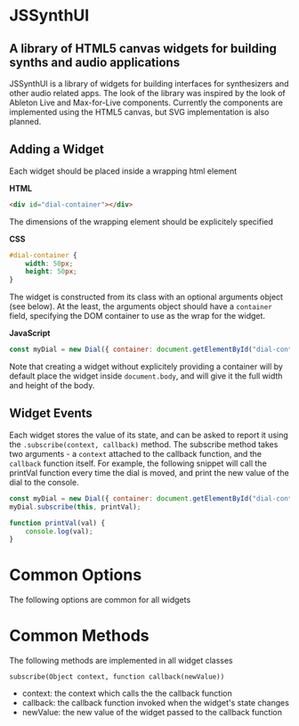 JSSynthUI
==========
A library of HTML5 canvas widgets for building synths and audio applications
----------------------------------------------------------------------------

JSSynthUI is a library of widgets for building interfaces for synthesizers and other audio related apps. The look of the library was inspired by the look of Ableton Live and Max-for-Live components. Currently the components are implemented using the HTML5 canvas, but SVG implementation is also planned. 

Adding a Widget 
-------------
Each widget should be placed inside a wrapping html element

**HTML**
```html
<div id="dial-container"></div>
```
The dimensions of the wrapping element should be explicitely specified

**CSS**
```css
#dial-container {
    width: 50px;
    height: 50px;
}
```
The widget is constructed from its class with an optional arguments object (see below).
At the least, the arguments object should have a `container` field, specifying the DOM container to use as the wrap for the widget.

**JavaScript**
```javascript
const myDial = new Dial({ container: document.getElementById("dial-container") });
```

Note that creating a widget without explicitely providing a container will by default place the widget inside `document.body`, and will give it the full width and height of the body.

Widget Events
-------------
Each widget stores the value of its state, and can be asked to report it using the `.subscribe(context, callback)` method.
The subscribe method takes two arguments - a `context` attached to the callback function, and the `callback` function itself.
For example, the following snippet will call the printVal function every time the dial is moved, and print the new value of the dial to the console. 

```javascript
const myDial = new Dial({ container: document.getElementById("dial-container") });
myDial.subscribe(this, printVal);

function printVal(val) {
    console.log(val);
}
```
Common Options
==============
The following options are common for all widgets


Common Methods
==============
The following methods are implemented in all widget classes

`subscribe(Object context, function callback(newValue))`
- context: the context which calls the the callback function
- callback: the callback function invoked when the widget's state changes
- newValue: the new value of the widget passed to the callback function






